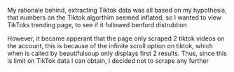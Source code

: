 My rationale behind, extracting Tiktok data was all based on my hypothesis, that numbers on the Tiktok algorthim seemed inflated, so l wanted to view TikToks trending page, to see if it followed benford distrubtion

However, it became apperant that the page only scraped 2 tiktok videos on the account, this is because of the infinite scroll option on tiktok, which when is called by beautifulsoup only displays first 2 results. Thus, since this is limit on TikTok data l can obtain, l decided not to scrape any further